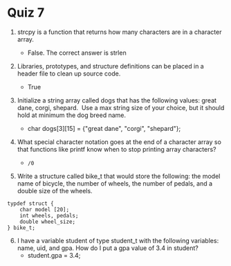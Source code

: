 # Quiz 7

1. strcpy is a function that returns how many characters are in a character array.

   - False. The correct answer is strlen

2. Libraries, prototypes, and structure definitions can be placed in a header file to clean up source code.

   - True

3. Initialize a string array called dogs that has the following values: great dane, corgi, shepard.  Use a max string size of your choice, but it should hold at minimum the dog breed name.

   - char dogs[3][15] = {"great dane", "corgi", "shepard"};

4. What special character notation goes at the end of a character array so that functions like printf know when to stop printing array characters?

   - `/0`

5. Write a structure called bike_t that would store the following: the model name of bicycle, the number of wheels, the number of pedals, and a double size of the wheels.

```
typdef struct {
    char model [20];
    int wheels, pedals;
    double wheel_size;
} bike_t;
```

6. I have a variable student of type student_t with the following variables: name, uid, and gpa. How do I put a gpa value of 3.4 in student?
   - student.gpa = 3.4;
